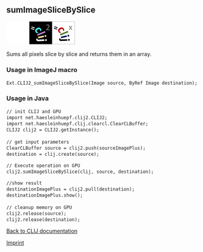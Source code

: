 ## sumImageSliceBySlice
<img src="images/mini_empty_logo.png"/><img src="images/mini_clij2_logo.png"/><img src="images/mini_clijx_logo.png"/>

Sums all pixels slice by slice and returns them in an array.

### Usage in ImageJ macro
```
Ext.CLIJ2_sumImageSliceBySlice(Image source, ByRef Image destination);
```


### Usage in Java
```
// init CLIJ and GPU
import net.haesleinhuepf.clij2.CLIJ2;
import net.haesleinhuepf.clij.clearcl.ClearCLBuffer;
CLIJ2 clij2 = CLIJ2.getInstance();

// get input parameters
ClearCLBuffer source = clij2.push(sourceImagePlus);
destination = clij.create(source);
```

```
// Execute operation on GPU
clij2.sumImageSliceBySlice(clij, source, destination);
```

```
//show result
destinationImagePlus = clij2.pull(destination);
destinationImagePlus.show();

// cleanup memory on GPU
clij2.release(source);
clij2.release(destination);
```


[Back to CLIJ documentation](https://clij.github.io/)

[Imprint](https://clij.github.io/imprint)
